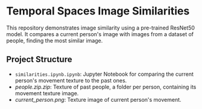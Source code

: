 # Temporal Spaces Image Similarities

This repository demonstrates image similarity using a pre-trained ResNet50 model. It compares a current person's image with images from a dataset of people, finding the most similar image.

## Project Structure

- `similarities.ipynb.ipynb`: Jupyter Notebook for comparing the current person's movement texture to the past ones.
- *people.zip.zip*: Texture of past people, a folder per person, containing its movement texture image.
- *current_person.png*: Texture image of current person's movement.
